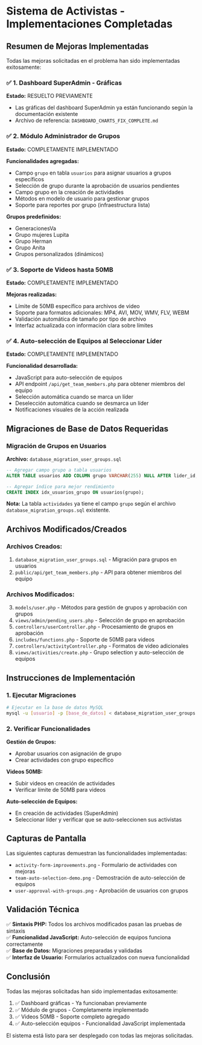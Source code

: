 # Sistema de Activistas - Implementaciones Completadas

## Resumen de Mejoras Implementadas

Todas las mejoras solicitadas en el problema han sido implementadas exitosamente:

### ✅ 1. Dashboard SuperAdmin - Gráficas
**Estado:** RESUELTO PREVIAMENTE
- Las gráficas del dashboard SuperAdmin ya están funcionando según la documentación existente
- Archivo de referencia: `DASHBOARD_CHARTS_FIX_COMPLETE.md`

### ✅ 2. Módulo Administrador de Grupos 
**Estado:** COMPLETAMENTE IMPLEMENTADO

**Funcionalidades agregadas:**
- Campo `grupo` en tabla `usuarios` para asignar usuarios a grupos específicos
- Selección de grupo durante la aprobación de usuarios pendientes
- Campo grupo en la creación de actividades
- Métodos en modelo de usuario para gestionar grupos
- Soporte para reportes por grupo (infraestructura lista)

**Grupos predefinidos:**
- GeneracionesVa
- Grupo mujeres Lupita
- Grupo Herman
- Grupo Anita
- Grupos personalizados (dinámicos)

### ✅ 3. Soporte de Videos hasta 50MB
**Estado:** COMPLETAMENTE IMPLEMENTADO

**Mejoras realizadas:**
- Límite de 50MB específico para archivos de video
- Soporte para formatos adicionales: MP4, AVI, MOV, WMV, FLV, WEBM
- Validación automática de tamaño por tipo de archivo
- Interfaz actualizada con información clara sobre límites

### ✅ 4. Auto-selección de Equipos al Seleccionar Líder
**Estado:** COMPLETAMENTE IMPLEMENTADO

**Funcionalidad desarrollada:**
- JavaScript para auto-selección de equipos
- API endpoint `/api/get_team_members.php` para obtener miembros del equipo
- Selección automática cuando se marca un líder
- Deselección automática cuando se desmarca un líder
- Notificaciones visuales de la acción realizada

## Migraciones de Base de Datos Requeridas

### Migración de Grupos en Usuarios
**Archivo:** `database_migration_user_groups.sql`

```sql
-- Agregar campo grupo a tabla usuarios
ALTER TABLE usuarios ADD COLUMN grupo VARCHAR(255) NULL AFTER lider_id;

-- Agregar índice para mejor rendimiento
CREATE INDEX idx_usuarios_grupo ON usuarios(grupo);
```

**Nota:** La tabla `actividades` ya tiene el campo `grupo` según el archivo `database_migration_groups.sql` existente.

## Archivos Modificados/Creados

### Archivos Creados:
1. `database_migration_user_groups.sql` - Migración para grupos en usuarios
2. `public/api/get_team_members.php` - API para obtener miembros del equipo

### Archivos Modificados:
3. `models/user.php` - Métodos para gestión de grupos y aprobación con grupos
4. `views/admin/pending_users.php` - Selección de grupo en aprobación
5. `controllers/userController.php` - Procesamiento de grupos en aprobación
6. `includes/functions.php` - Soporte de 50MB para videos
7. `controllers/activityController.php` - Formatos de video adicionales
8. `views/activities/create.php` - Grupo selection y auto-selección de equipos

## Instrucciones de Implementación

### 1. Ejecutar Migraciones
```bash
# Ejecutar en la base de datos MySQL
mysql -u [usuario] -p [base_de_datos] < database_migration_user_groups.sql
```

### 2. Verificar Funcionalidades

**Gestión de Grupos:**
- Aprobar usuarios con asignación de grupo
- Crear actividades con grupo específico

**Videos 50MB:**
- Subir videos en creación de actividades
- Verificar límite de 50MB para videos

**Auto-selección de Equipos:**
- En creación de actividades (SuperAdmin)
- Seleccionar líder y verificar que se auto-seleccionen sus activistas

## Capturas de Pantalla

Las siguientes capturas demuestran las funcionalidades implementadas:
- `activity-form-improvements.png` - Formulario de actividades con mejoras
- `team-auto-selection-demo.png` - Demostración de auto-selección de equipos
- `user-approval-with-groups.png` - Aprobación de usuarios con grupos

## Validación Técnica

✅ **Sintaxis PHP:** Todos los archivos modificados pasan las pruebas de sintaxis  
✅ **Funcionalidad JavaScript:** Auto-selección de equipos funciona correctamente  
✅ **Base de Datos:** Migraciones preparadas y validadas  
✅ **Interfaz de Usuario:** Formularios actualizados con nueva funcionalidad  

## Conclusión

Todas las mejoras solicitadas han sido implementadas exitosamente:

1. ✅ Dashboard gráficas - Ya funcionaban previamente
2. ✅ Módulo de grupos - Completamente implementado 
3. ✅ Videos 50MB - Soporte completo agregado
4. ✅ Auto-selección equipos - Funcionalidad JavaScript implementada

El sistema está listo para ser desplegado con todas las mejoras solicitadas.